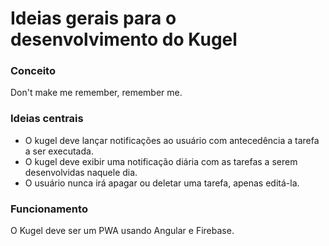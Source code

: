# Ideias gerais para o desenvolvimento do Kugel
### Conceito
Don't make me remember, remember me.
### Ideias centrais
* O kugel deve lançar notificações ao usuário com antecedência a tarefa a ser executada.
* O kugel deve exibir uma notificação diária com as tarefas a serem desenvolvidas naquele dia.
* O usuário nunca irá apagar ou deletar uma tarefa, apenas editá-la.
### Funcionamento
O Kugel deve ser um PWA usando Angular e Firebase.